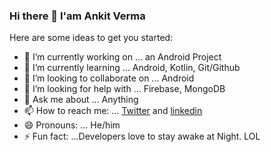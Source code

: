 ### Hi there 👋 I'am Ankit Verma

Here are some ideas to get you started:

- 🔭 I’m currently working on ... an Android Project
- 🌱 I’m currently learning ... Android, Kotlin, Git/Github
- 👯 I’m looking to collaborate on ... Android
- 🤔 I’m looking for help with ... Firebase, MongoDB
- 💬 Ask me about ... Anything
- 📫 How to reach me: ... [Twitter](https://mobile.twitter.com/AnkitVerma2711) and [linkedin](https://www.linkedin.com/in/ankit-verma273/)
- 😄 Pronouns: ... He/him
- ⚡ Fun fact: ...Developers love to stay awake at Night. LOL
